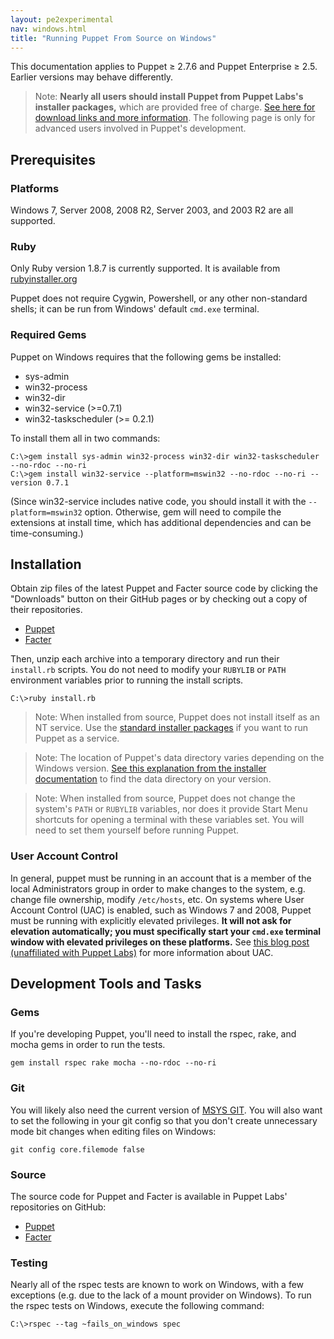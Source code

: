 ```yaml
---
layout: pe2experimental
nav: windows.html
title: "Running Puppet From Source on Windows"
---
```



[datadirectory]: ./installing.html#data-directory


<span class="versionnote">This documentation applies to Puppet ≥ 2.7.6 and Puppet Enterprise ≥ 2.5. Earlier versions may behave differently.</span>

> Note: **Nearly all users should install Puppet from Puppet Labs's installer packages,** which are provided free of charge. [See here for download links and more information](./installing.html). The following page is only for advanced users involved in Puppet's development. 


## Prerequisites

### Platforms

Windows 7, Server 2008, 2008 R2, Server 2003, and 2003 R2 are all supported.

### Ruby

Only Ruby version 1.8.7 is currently supported. It is available from [rubyinstaller.org](http://rubyinstaller.org/downloads)

Puppet does not require Cygwin, Powershell, or any other non-standard shells; it can be run from Windows' default `cmd.exe` terminal.

### Required Gems

Puppet on Windows requires that the following gems be installed:

* sys-admin
* win32-process
* win32-dir
* win32-service (>=0.7.1)
* win32-taskscheduler (>= 0.2.1)

To install them all in two commands:

    C:\>gem install sys-admin win32-process win32-dir win32-taskscheduler --no-rdoc --no-ri
    C:\>gem install win32-service --platform=mswin32 --no-rdoc --no-ri --version 0.7.1

(Since win32-service includes native code, you should install it with the `--platform=mswin32` option. Otherwise, gem will need to compile the extensions at install time, which has additional dependencies and can be time-consuming.)

## Installation

Obtain zip files of the latest Puppet and Facter source code by clicking the "Downloads" button on their GitHub pages or by checking out a copy of their repositories.

* [Puppet](https://github.com/puppetlabs/puppet)
* [Facter](https://github.com/puppetlabs/facter)

Then, unzip each archive into a temporary directory and run their `install.rb` scripts. You do not need to modify your `RUBYLIB` or `PATH` environment variables prior to running the install scripts.

    C:\>ruby install.rb

> Note: When installed from source, Puppet does not install itself as an NT service. Use the [standard installer packages](./installing.html) if you want to run Puppet as a service.

> Note: The location of Puppet's data directory varies depending on the Windows version. [See this explanation from the installer documentation][datadirectory] to find the data directory on your version. 

> Note: When installed from source, Puppet does not change the system's `PATH` or `RUBYLIB` variables, nor does it provide Start Menu shortcuts for opening a terminal with these variables set. You will need to set them yourself before running Puppet. <!-- todo double check this -->

### User Account Control ###

In general, puppet must be running in an account that is a member of the local Administrators group in order to make changes to the system, e.g. change file ownership, modify `/etc/hosts`, etc. On systems where User Account Control (UAC) is enabled, such as Windows 7 and 2008, Puppet must be running with explicitly elevated privileges. **It will not ask for elevation automatically; you must specifically start your `cmd.exe` terminal window with elevated privileges on these platforms.** See [this blog post (unaffiliated with Puppet Labs)](http://blog.didierstevens.com/2008/05/26/quickpost-restricted-tokens-and-uac/) for more information about UAC.

## Development Tools and Tasks

### Gems

If you're developing Puppet, you'll need to install the rspec, rake, and mocha gems in order to run the tests. 

    gem install rspec rake mocha --no-rdoc --no-ri

### Git

You will likely also need the current version of [MSYS GIT](http://code.google.com/p/msysgit/downloads/list). You will also want to set the following in your git config so that you don't create unnecessary mode bit changes when editing files on Windows:

    git config core.filemode false

### Source

The source code for Puppet and Facter is available in Puppet Labs' repositories on GitHub:

* [Puppet](https://github.com/puppetlabs/puppet)
* [Facter](https://github.com/puppetlabs/facter)

### Testing

Nearly all of the rspec tests are known to work on Windows, with a few exceptions (e.g. due to the lack of a mount provider on Windows). To run the rspec tests on Windows, execute the following command:

    C:\>rspec --tag ~fails_on_windows spec

